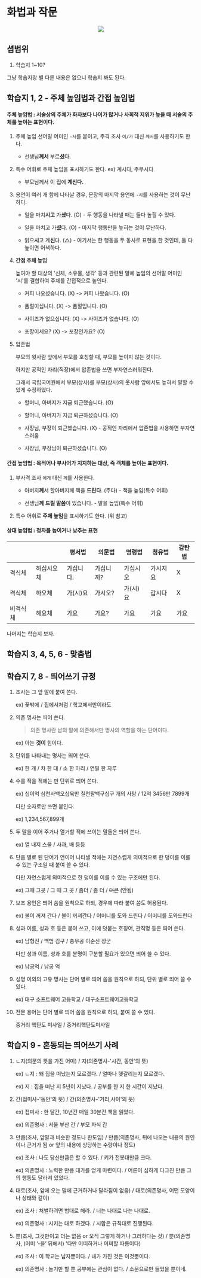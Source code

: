 # 화법과 작문

<p align="center">
      <a href="https://github.com/tbvjaos510/DGSW-Exam#1%EC%9D%BC%EC%B0%A8">
            <img src="https://img.shields.io/badge/%EC%8B%9C%ED%97%98-1%EC%9D%BC%EC%B0%A8-brightgreen.svg?style=flat-square&longCache=true">
      </a>
</p>

## 셤범위

1. 학습지 1~10?

그냥 학습지랑 별 다른 내용은 없으니 학습지 봐도 된다.

## 학습지 1, 2 - 주체 높임법과 간접 높임법

#### 주체 높임법 : 서술상의 주체가 화자보다 나이가 많거나 사회적 지위가 높을 때 서술의 주체를 높이는 표현이다.

1. 주체 높임 선어말 어미인 `-시`를 붙이고, 주격 조사 `이/가` 대신 `께서`를 사용하기도 한다.

   * 선생님**께서** 부르**셨**다.

2. 특수 어휘로 주체 높임을 표시하기도 한다. ex) 계시다, 주무시다

   * 부모님께서 이 집에 **계신다.**

3. 용언이 여러 개 함께 나타날 경우, 문장의 마지막 용언에 `-시`를 사용하는 것이 무난하다.

   * 일을 마치**시고** 가**셨**다. (O) - 두 행동을 나타낼 때는 둘다 높힐 수 있다.

   * 일을 마치고 가**셨**다. (O) - 마지막 행동만을 높히는 것이 무난하다.

   * 읽으**시**고 계**신**다. (△) - 여기서는 한 행동을 두 동사로 표현을 한 것인데, 둘 다 높이면 어색하다.

4. **간접 주체 높임**

   높여야 할 대상의 '신체, 소유물, 생각' 등과 관련된 말에 높임의 선어말 어미인 '시'를 결합하여 주체를 간접적으로 높인다.

   * 커피 나오셨습니다. (X) -> 커피 나왔습니다. (O)

   * 품절이십니다. (X) -> 품절입니다. (O)

   * 사이즈가 없으십니다. (X) -> 사이즈가 없습니다. (O)

   * 포장이세요? (X) -> 포장인가요? (O)

5. 압존법

   부모의 윗사람 앞에서 부모를 호칭할 때, 부모를 높이지 않는 것이다.

   하지만 공적인 자리(직장)에서 압존법을 쓰면 부자연스러워진다.

   그래서 국립국어원에서 부모(상사)를 부모(상사)의 웃사람 앞에서도 높혀서 말할 수 있게 수정하였다.

   * 할머니, 아버지가 지금 퇴근했습니다. (O)

   * 할머니, 아버지가 지금 퇴근하셨습니다. (O)

   * 사장님, 부장이 퇴근했습니다. (X) - 공적인 자리에서 압존법을 사용하면 부자연스러움

   * 사장님, 부장님이 퇴근하셨습니다. (O)

#### 간접 높임법 : 목적어나 부사어가 지지하는 대상, 즉 객체를 높이는 표현이다.

1. 부사격 조사 `에게` 대신 `께`를 사용한다.

   * 아버지**께**서 할아버지께 책을 **드린다**. (주다) - 책을 높임(특수 어휘)

   * 선생님**께** **드릴 말씀**이 있습니다. - 말을 높임(특수 어휘)

2. 특수 어휘로 **주체 높임**을 표시하기도 한다. (위 참고)

#### 상대 높임법 : 청자를 높이거나 낮추는 표현

|      |       | 평서법   | 의문법   | 명령법   | 청유법  | 감탄법 |
| ---- | ----- | ----- | ----- | ----- | ---- | --- |
| 격식체  | 하십시오체 | 가십니다. | 가십니까? | 가십시오  | 가시지요 | X   |
| 격식체  | 하오체   | 가(시)요 | 가시오?  | 가(시)요 | 갑시다  | X   |
| 비격식체 | 해요체   | 가요    | 가요?   | 가요    | 가요   | 가요  |

나머지는 학습지 보자.

## 학습지 3, 4, 5, 6 - 맞춤법





## 학습지 7, 8 - 띄어쓰기 규정

1. 조사는 그 앞 말에 붙여 쓴다.

   ex) 꽃밖에 / 집에서처럼 / 학교에서만이라도

2. 의존 명사는 띄어 쓴다.

   > 의존 명사란 남의 말에 의존해서만 명사의 역할을 하는 단어이다.

   ex) 아는 **것이** 힘이다. 

3. 단위를 나타내는 명사는 띄어 쓴다.

   ex) 한 개 / 차 한 대 / 소 한 마리 / 연필 한 자루

4. 수를 적을 적에는 만 단위로 띄어 쓴다.

   ex) 십이억 삼천사백오십육만 칠천팔백구십구 개의 사탕 / 12억 3456만 7899개

   다만 숫자로만 쓰면 붙인다.

   ex) 1,234,567,899개

5. 두 말을 이어 주거나 열거할 적에 쓰이는 말들은 띄어 쓴다.

   ex) 열 내지 스물 / 사과, 배 등등

6. 단음 별로 된 단어가 연이어 나타낼 적에는 자연스럽게 의미적으로 한 덩이를 이룰 수 있는 구조일 때 붙여 쓸 수 있다.

   다만 자연스럽게 의미적으로 한 덩이를 이룰 수 있는 구조에만 된다.

   ex) 그때 그곳 / 그 때 그 곳 / 좀더 / 좀 더 / ~~더큰~~ (안됨)

7. 보조 용언은 띄어 씀을 원칙으로 하되, 경우에 따라 붙여 씀도 허용된다.

   ex) 불이 꺼져 간다 / 불이 꺼져간다 / 어머니를 도와 드린다 / 어머니를 도와드린다

8. 성과 이름, 성과 호 등은 붙여 쓰고, 이에 덧붙는 호칭어, 관직명 등은 띄어 쓴다.

   ex) 남형진 / 백범 김구 / 충무공 이순신 장군

   다만 성과 이름, 성과 호를 분명이 구분할 필요가 있으면 띄어 쓸 수 있다.

   ex) 남궁억 / 남궁 억

9. 성명 이외의 고유 명사는 단어 별로 띄어 씀을 원칙으로 하되, 단위 별로 띄어 쓸 수 있다.

   ex) 대구 소프트웨어 고등학교 / 대구소프트웨어고등학교

10. 전문 용어는 단어 별로 띄어 씀을 원칙으로 하되, 붙여 쓸 수 있다.

    중거리 핵탄도 미사일 / 중거리핵탄도미사일
    
    
   
## 학습지 9 - 혼동되는 띄어쓰기 사례

1. ㄴ지(의문의 뜻을 가진 어미) / 지(의존명사-'시간, 동안'의 뜻)
   
   ex) ㄴ지 : 왜 집을 떠났는지 모르겠다. / 얼마나 헷갈리는지 모르겠다.
   
   ex) 지 : 집을 떠난 지 5년이 지났다. / 공부를 한 지 한 시간이 지났다.

2. 간(접미사-'동안'의 뜻) / 간(의존명사-'거리,사이'의 뜻)

   ex) 접미사 : 한 달간, 10년간 매일 30분간 책을 읽었다.
   
   ex) 의존명사 : 서울 부산 간 / 부모 자식 간
   
3. 만큼(조사, 앞말과 비슷한 정도나 한도임) / 만큼(의존명사, 뒤에 나오는 내용의 원인이나 근거가 됨 or 앞의 내용에 상당하는 수량이나 정도)

   ex) 조사 : 나도 당신만큼은 할 수 있다. / 키가 전봇대만큼 크다.
   
   ex) 의존명사 : 노력한 만큼 대가를 얻게 마련이다. / 어른이 심하게 다그친 만큼 그의 행동도 달라져 있었다.
   
4. 대로(조사, 앞에 오는 말에 근거하거나 달라짐이 없음) / 대로(의존명사, 어떤 모양이나 상태와 같이)

   ex) 조사 : 처벌하려면 법대로 해라. / 너는 나대로 나는 나대로.
   
   ex) 의존명사 : 시키는 대로 하겠다. / 시합은 규칙대로 진행된다.
   
5. 뿐(조사, 그것만이고 더는 없음 or 오직 그렇게 하거나 그러하다는 것) / 뿐(의존명사, (어미 ‘-을’ 뒤에서) '다만 어떠하거나 어찌할 따름이다)

   ex) 조사 : 이 학교는 남자뿐이다. / 내가 가진 것은 이것뿐이다.
   
   ex) 의존명사 : 놀기만 할 뿐 공부에는 관심이 없다. / 소문으로만 들었을 뿐이네.
   
   
